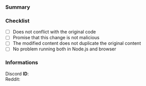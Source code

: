 ### Summary

### Checklist
<!-- Depending on the circumstances. If there are special circumstances, you CAN leave it unchecked -->
- [ ] Does not conflict with the original code
- [ ] Promise that this change is not malicious
- [ ] The modified content does not duplicate the original content
- [ ] No problem running both in Node.js and browser
### Informations
<!-- This item is optional -->
Discord **ID**:  
Reddit:          
